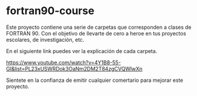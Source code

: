 # fortran90-course
Este proyecto contiene una serie de carpetas que corresponden a clases de FORTRAN 90. 
Con el objetivo de llevarte de cero a heroe en tus proyectos escolares, de investigación, etc.

En el siguiente link puedes ver la explicación de cada carpeta. 

https://www.youtube.com/watch?v=4Y1B8-55-GI&list=PL23xUSWRDok3OaNm2DM2T84zgCVQWlwXn

Sientete en la confianza de emitir cualquier comertario para mejorar este proyecto.
